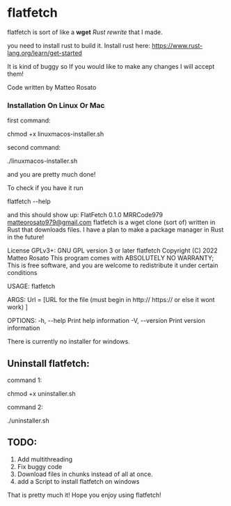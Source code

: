 # flatfetch
flatfetch is sort of like a __wget__ *Rust rewrite* that I made.

you need to install rust to build it. Install rust here: <https://www.rust-lang.org/learn/get-started>

It is kind of buggy so If you would like to make any changes I will accept them!

Code written by Matteo Rosato

### Installation On Linux Or Mac

first command:

chmod +x linuxmacos-installer.sh

second command:

./linuxmacos-installer.sh

and you are pretty much done!

To check if you have it run 

flatfetch --help

and this should show up:
FlatFetch 0.1.0
MRRCode979 <matteorosato979@gmail.com>
flatfetch is a wget clone (sort of) written in Rust that downloads files. I have a plan to make a
package manager in Rust in the future!

License GPLv3+: GNU GPL version 3 or later
flatfetch  Copyright (C) 2022  Matteo Rosato
This program comes with ABSOLUTELY NO WARRANTY; This is free software, and you are welcome to
redistribute it under certain conditions

USAGE:
    flatfetch <URL>

ARGS:
    <URL>    Url = [URL for the file (must begin in http:// https:// or else it wont work) ]

OPTIONS:
    -h, --help       Print help information
    -V, --version    Print version information


There is currently no installer for windows.
     
## Uninstall flatfetch:
command 1: 

chmod +x uninstaller.sh
        
command 2:
        
./uninstaller.sh

## TODO:

1. Add multithreading
2. Fix buggy code 
3. Download files in chunks instead of all at once.
4. add a Script to install flatfetch on windows
        
That is pretty much it! Hope you enjoy using flatfetch!
